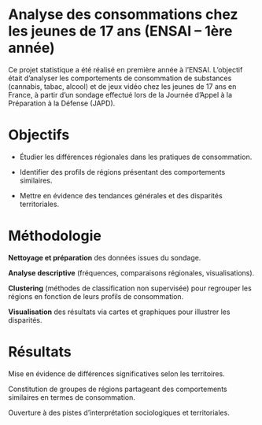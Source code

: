 # Analyse des consommations chez les jeunes de 17 ans (ENSAI – 1ère année)

Ce projet statistique a été réalisé en première année à l’ENSAI. L’objectif était d’analyser les comportements de consommation de substances (cannabis, tabac, alcool) et de jeux vidéo chez les jeunes de 17 ans en France, à partir d’un sondage effectué lors de la Journée d’Appel à la Préparation à la Défense (JAPD).

# Objectifs

- Étudier les différences régionales dans les pratiques de consommation.

- Identifier des profils de régions présentant des comportements similaires.

- Mettre en évidence des tendances générales et des disparités territoriales.

# Méthodologie

**Nettoyage et préparation** des données issues du sondage.

**Analyse descriptive** (fréquences, comparaisons régionales, visualisations).

**Clustering** (méthodes de classification non supervisée) pour regrouper les régions en fonction de leurs profils de consommation.

**Visualisation** des résultats via cartes et graphiques pour illustrer les disparités.

# Résultats

Mise en évidence de différences significatives selon les territoires.

Constitution de groupes de régions partageant des comportements similaires en termes de consommation.

Ouverture à des pistes d’interprétation sociologiques et territoriales.
